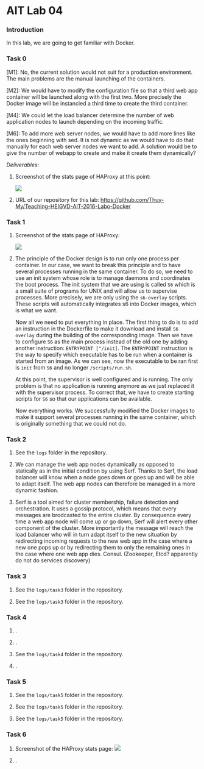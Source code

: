 # AIT Lab 04

### Introduction
In this lab, we are going to get familiar with Docker.

### Task 0
[M1]: No, the current solution would not suit for a production environment. The main problems are the manual launching of the containers. 

[M2]: We would have to modify the configuration file so that a third web app container will be launched along with the first two. More precisely the Docker image will be instancied a third time to create the third container.

[M3]: . 

[M4]: We could let the load balancer determine the number of web application nodes to launch depending on the incoming traffic.

[M5]: .

[M6]: To add more web server nodes, we would have to add more lines like the ones beginning with sed. It is not dynamic as we would have to do that manually for each web server nodes we want to add. A solution would be to give the number of webapp to create and make it create them dynamically?

*Deliverables:*

1. Screenshot of the stats page of HAProxy at this point:

    ![](https://i.imgur.com/h86NYuH.png)
    
2. URL of our repository for this lab: https://github.com/Thuy-My/Teaching-HEIGVD-AIT-2016-Labo-Docker

### Task 1

1. Screenshot of the stats page of HAProxy:

    ![](https://i.imgur.com/Z1bysPk.png)
    
2. The principle of the Docker design is to run only one process per container. <!--Additionally, the container automatically stops once the foreground stops.-->
    In our case, we want to break this principle and to have several processes running in the same container. To do so, we need to use an init system whose role is to manage daemons and coordinates the boot process.
    The init system that we are using is called `S6` which is a small suite of programs for UNIX and will allow us to supervise processes. More precisely, we are only using the `s6-overlay` scripts. These scripts will automatically integrates s6 into Docker images, which is what we want.
    
    Now all we need to put everything in place. The first thing to do is to add an instruction in the Dockerfile to make it download and install `S6 overlay` during the building of the corresponding image. Then we have to configure `S6` as the main process instead of the old one by adding another instruction: `ENTRYPOINT ["/init]`. The `ENTRYPOINT` instruction is the way to specify which executable has to be run when a container is started from an image. As we can see, now the executable to be ran first is `init` from `S6` and no longer `/scripts/run.sh`.
    
    At this point, the supervisor is well configured and is running. The only problem is that no application is running anymore as we just replaced it with the supervisor process. To correct that, we have to create starting scripts for `S6` so that our applications can be available.
    
    Now everything works. We successfully modified the Docker images to make it support several processes running in the same container, which is originally something that we could not do.
    

### Task 2

1. See the `logs` folder in the repository.

2. We can manage the web app nodes dynamically as opposed to statically as in the initial condition by using Serf. Thanks to Serf, the load balancer will know when a node goes down or goes up and will be able to adapt itself.
    The web app nodes can therefore be managed in a more dynamic fashion.

3. Serf is a tool aimed for cluster membership, failure detection and orchestration. It uses a gossip protocol, which means that every messages are brodcasted to the entire cluster. By consequence every time a web app node will come up or go down, Serf will alert every other component of the cluster. More importantly the message will reach the load balancer who will in turn adapt itself to the new situation by redirecting incoming requests to the new web app in the case where a new one pops up or by redirecting them to only the remaining ones in the case where one web app dies. 
    Consul. (Zookeeper, Etcd? apparently do not do services discovery)

### Task 3

1. See the `logs/task3` folder in the repository.

2. See the `logs/task3` folder in the repository.

### Task 4

1. .

2. .

3. See the `logs/task4` folder in the repository.

4. .

### Task 5

1. See the `logs/task5` folder in the repository.

2. See the `logs/task5` folder in the repository.

3. See the `logs/task5` folder in the repository.

### Task 6

1. Screenshot of the HAProxy stats page:
    ![](https://i.imgur.com/HrOn6xg.png)

2. .
